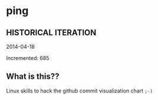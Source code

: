 # ping

## HISTORICAL ITERATION
2014-04-18

Incremented: 685

## What is this?? 
Linux skills to hack the github commit visualization chart `;-)`
